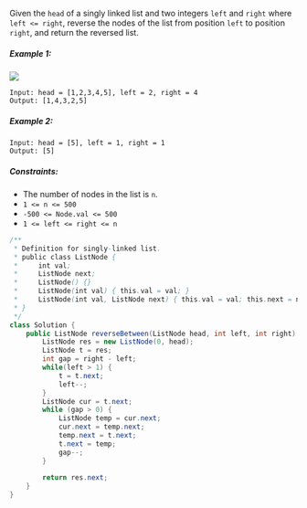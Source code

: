 Given the `head` of a singly linked list and two integers `left` and `right` where `left <= right`, reverse the nodes of the list from position `left` to position `right`, and return the reversed list.

##### Example 1:
![](https://assets.leetcode.com/uploads/2021/02/19/rev2ex2.jpg)
```
Input: head = [1,2,3,4,5], left = 2, right = 4
Output: [1,4,3,2,5]
```
##### Example 2:
```
Input: head = [5], left = 1, right = 1
Output: [5]
``` 

##### Constraints:

- The number of nodes in the list is `n`.
- `1 <= n <= 500`
- `-500 <= Node.val <= 500`
- `1 <= left <= right <= n`



```java
/**
 * Definition for singly-linked list.
 * public class ListNode {
 *     int val;
 *     ListNode next;
 *     ListNode() {}
 *     ListNode(int val) { this.val = val; }
 *     ListNode(int val, ListNode next) { this.val = val; this.next = next; }
 * }
 */
class Solution {
    public ListNode reverseBetween(ListNode head, int left, int right) {
        ListNode res = new ListNode(0, head);
        ListNode t = res;
        int gap = right - left;
        while(left > 1) {
            t = t.next;
            left--;
        }
        ListNode cur = t.next;
        while (gap > 0) {
            ListNode temp = cur.next;
            cur.next = temp.next;
            temp.next = t.next;
            t.next = temp;
            gap--;
        }
        
        return res.next;
    }
}
```